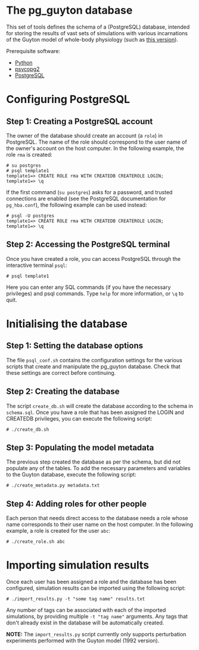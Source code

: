 The pg_guyton database
===============================================================================

This set of tools defines the schema of a (PostgreSQL) database, intended for
storing the results of vast sets of simulations with various incarnations of
the Guyton model of whole-body physiology
(such as [this version](https://github.com/rma/guyton92)).

Prerequisite software:

* [Python](http://www.python.org/)
* [psycopg2](http://initd.org/psycopg/)
* [PostgreSQL](http://www.postgresql.org/)

Configuring PostgreSQL
===============================================================================

Step 1: Creating a PostgreSQL account
-------------------------------------------------------------------------------

The owner of the database should create an account (a `role`) in PostgreSQL.
The name of the role should correspond to the user name of the owner's account
on the host computer. In the following example, the role `rma` is created:

    # su postgres
    # psql template1
    template1=> CREATE ROLE rma WITH CREATEDB CREATEROLE LOGIN;
    template1=> \q

If the first command (`su postgres`) asks for a password, and trusted
connections are enabled (see the PostgreSQL documentation for
`pg_hba.conf`), the following example can be used instead:

    # psql -U postgres
    template1=> CREATE ROLE rma WITH CREATEDB CREATEROLE LOGIN;
    template1=> \q

Step 2: Accessing the PostgreSQL terminal
-------------------------------------------------------------------------------

Once you have created a role, you can access PostgreSQL through the interactive
terminal `psql`:

    # psql template1

Here you can enter any SQL commands (if you have the necessary privileges) and
psql commands. Type `help` for more information, or `\q` to quit.

Initialising the database
===============================================================================

Step 1: Setting the database options
-------------------------------------------------------------------------------

The file `psql_conf.sh` contains the configuration settings for the various
scripts that create and manipulate the pg_guyton database. Check that these
settings are correct before continuing.

Step 2: Creating the database
-------------------------------------------------------------------------------

The script `create_db.sh` will create the database according to the schema in
`schema.sql`. Once you have a role that has been assigned the LOGIN and
CREATEDB privileges, you can execute the following script:

    # ./create_db.sh

Step 3: Populating the model metadata
-------------------------------------------------------------------------------

The previous step created the database as per the schema, but did not populate
any of the tables. To add the necessary parameters and variables to the Guyton
database, execute the following script:

    # ./create_metadata.py metadata.txt

Step 4: Adding roles for other people
-------------------------------------------------------------------------------

Each person that needs direct access to the database needs a role whose name
corresponds to their user name on the host computer. In the following example,
a role is created for the user `abc`:

    # ./create_role.sh abc

Importing simulation results
===============================================================================

Once each user has been assigned a role and the database has been configured,
simulation results can be imported using the following script:

    # ./import_results.py -t "some tag name" results.txt

Any number of tags can be associated with each of the imported simulations, by
providing multiple `-t "tag name"` arguments. Any tags that don't already
exist in the database will be automatically created.

**NOTE:** The `import_results.py` script currently only supports perturbation
experiments performed with the Guyton model (1992 version).
